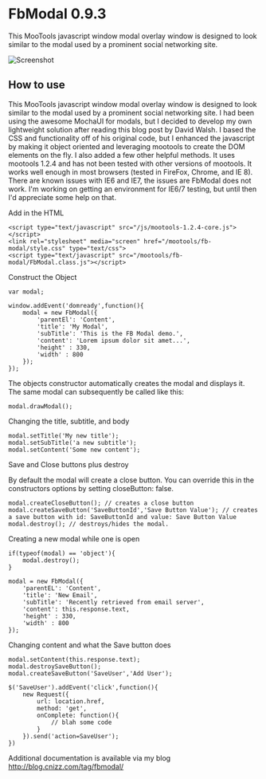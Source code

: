 FbModal 0.9.3
===============================
This MooTools javascript window modal overlay window is designed to look similar to the modal used by a prominent social networking site.

![Screenshot](http://www.cnizz.com/mootools/fb-modal/fbmodal.png)


How to use
----------------------

This MooTools javascript window modal overlay window is designed to look similar to the modal used by a prominent social networking site. 
I had been using the awesome MochaUI for modals, but I decided to develop my own lightweight solution after reading this blog post by David Walsh. 
I based the CSS and functionality off of his original code, but I enhanced the javascript by making it object oriented and leveraging mootools 
to create the DOM elements on the fly. I also added a few other helpful methods. It uses mootools 1.2.4 and has not been tested with other 
versions of mootools. It works well enough in most browsers (tested in FireFox, Chrome, and IE 8).  There are known issues with IE6 and IE7, the 
issues are FbModal does not work.  I'm working on getting an environment for IE6/7 testing, but until then I'd appreciate some help on that.

Add in the HTML

	<script type="text/javascript" src="/js/mootools-1.2.4-core.js"></script>
	<link rel="stylesheet" media="screen" href="/mootools/fb-modal/style.css" type="text/css">
	<script type="text/javascript" src="/mootools/fb-modal/FbModal.class.js"></script>

Construct the Object

	var modal;
			 
	window.addEvent('domready',function(){
		modal = new FbModal({
			'parentEl': 'Content',
			'title': 'My Modal',
			'subTitle': 'This is the FB Modal demo.',
			'content': 'Lorem ipsum dolor sit amet...',
			'height' : 330,
			'width' : 800
		});
	});

The objects constructor automatically creates the modal and displays it. The same modal can subsequently be called like this:

	modal.drawModal();

Changing the title, subtitle, and body

	modal.setTitle('My new title');
	modal.setSubTitle('a new subtitle');
	modal.setContent('Some new content');

Save and Close buttons plus destroy

By default the modal will create a close button. You can override this in the constructors options by setting closeButton: false.


	modal.createCloseButton(); // creates a close button
	modal.createSaveButton('SaveButtonId','Save Button Value'); // creates a save button with id: SaveButtonId and value: Save Button Value
	modal.destroy(); // destroys/hides the modal.

Creating a new modal while one is open


	if(typeof(modal) == 'object'){
		modal.destroy();
	}
 
	modal = new FbModal({
		'parentEL': 'Content',
		'title': 'New Email',
		'subTitle': 'Recently retrieved from email server',
		'content': this.response.text,
		'height' : 330,
		'width' : 800
	});

Changing content and what the Save button does

	modal.setContent(this.response.text);
	modal.destroySaveButton();
	modal.createSaveButton('SaveUser','Add User');
 
	$('SaveUser').addEvent('click',function(){
		new Request({
		    url: location.href,
		    method: 'get',
		    onComplete: function(){
				// blah some code
		    }
		}).send('action=SaveUser');
	})
		
Additional documentation is available via my blog http://blog.cnizz.com/tag/fbmodal/
